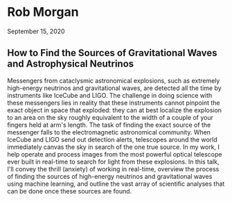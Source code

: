 # Rob Morgan

September 15, 2020

## How to Find the Sources of Gravitational Waves and Astrophysical Neutrinos

Messengers from cataclysmic astronomical explosions, such as extremely high-energy neutrinos and gravitational waves, are detected all the time by instruments like IceCube and LIGO.
The challenge in doing science with these messengers lies in reality that these instruments cannot pinpoint the exact object in space that exploded: they can at best localize the explosion to an area on the sky roughly equivalent to the width of a couple of your fingers held at arm's length.
The task of finding the exact source of the messenger falls to the electromagnetic astronomical community.
When IceCube and LIGO send out detection alerts, telescopes around the world immediately canvas the sky in search of the one true source.
In my work, I help operate and process images from the most powerful optical telescope ever built in real-time to search for light from these explosions.
In this talk, I'll convey the thrill (anxiety) of working in real-time, overview the process of finding the sources of high-energy neutrinos and gravitational waves using machine learning, and outline the vast array of scientific analyses that can be done once these sources are found. 
